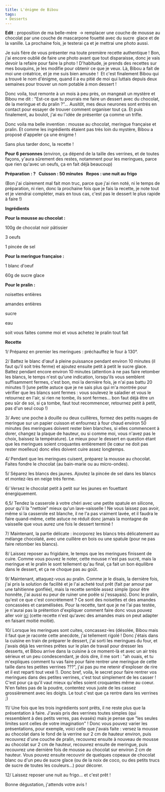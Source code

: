 ```yaml
---
title: L'énigme de Bibou
tags:
- Desserts
---
```


**Edit** : proposition de ma belle-mère  -> remplacer une couche de mousse au chocolat par une couche de mascarpone fouetté avec du sucre  glace et de la vanille. La prochaine fois, je testerai ça et je mettrai une photo aussi.




Je suis fière de vous présenter ma toute première recette authentique ! Bon, j'ai encore oublié de faire une photo avant que tout disparaisse, donc je vais devoir la refaire pour faire la photo ! D'habitude, je prends des recettes sur mes bouquins, je les modifie pour obtenir ce que je veux. Là, Bibou a fait de moi une créatrice, et je me suis bien amusée !  Et c'est finalement Bibou qui a trouvé le nom d'énigme, quand il a eu pitié de moi qui luttais depuis deux semaines pour trouver un nom potable à mon dessert !




Donc voila, tout remonte à un mois à peu près, on mangeait un mystère et Bibou me dit : "Est-ce que tu pourrais me faire un dessert avec du chocolat, de la meringue et du pralin ?"... Ausitôt, mes deux neurones sont entrés en contact pour essayer de trouver comment organiser tout ça. Et puis finalement, au boulot, j'ai eu l'idée de présenter ça comme un trifle.




Donc voila ma belle invention : mousse au chocolat, meringue française et pralin. Et comme les ingrédients étaient pas très loin du mystère, Bibou a proposé d'appeler ça une énigme !




Sans plus tarder donc, la recette !




**Pour 6 personnes** (environ, ça dépend de la taille des verrines, et de toutes façons, y'aura sûrement des restes, notamment pour les meringues, parce que rien qu'avec un oeufs, ça en fait déjà beaucoup)



**Préparation : ?   Cuisson : 50 minutes   Repos : une nuit au frigo**


(Bon j'ai clairement mal fait mon truc, parce que j'ai rien noté, ni le temps de préparation, ni rien, donc la prochaine fois que je fais la recette, je note tout et je viendrai compléter, mais en tous cas, c'est pas le dessert le plus rapide à faire !)




**Ingrédients**




**Pour la mousse au chocolat :**



100g de chocolat noir pâtissier

3 oeufs

1 pincée de sel


**Pour la meringue française :**



1 blanc d'oeuf

60g de sucre glace


**Pour le pralin :**



noisettes entières

amandes entières

sucre

eau

soit vous faites comme moi et vous achetez le pralin tout fait


**Recette**




1/ Préparez en premier les meringues : préchauffez le four à 130°.




2/ Battez le blanc d'œuf à pleine puissance pendant environ 10 minutes (il faut qu'il soit très ferme) et ajoutez ensuite petit à petit le sucre glace. Battez pendant encore environ 10 minutes (attention à ne pas faire retomber les blancs, le temps n'est qu'une indication, lorsqu'ils vous semblent suffisamment fermes, c'est bon, moi la dernière fois, je n'ai pas battu 20 minutes !) [une petite astuce que je ne sais plus qui m'a montrée pour vérifier que les blancs sont fermes : vous soulevez le saladier et vous le retournez en l'air, si rien ne tombe, ils sont fermes... bon faut déjà être un peu sûr de soi, si ça tombe, faut tout recommencer, retournez petit à petit, pas d'un seul coup !)




3/ Avec une poche à douille ou deux cuillères, formez des petits nuages de meringue sur un papier cuisson et enfournez à four chaud environ 50 minutes (les meringues doivent rester bien blanches, si elles commencent à dorer, changez la plaque de hauteur, ou si comme moi, vous n'avez pas le choix, baissez la température). Le mieux pour le dessert en question étant que les meringues soient croquantes entièrement (le cœur ne doit pas rester moelleux) donc elles doivent cuire assez longtemps.




4/ Pendant que les meringues cuisent, préparez la mousse au chocolat. Faites fondre le chocolat (au bain-marie ou au micro-ondes).




5/ Séparez les blancs des jaunes. Ajoutez la pincée de sel dans les blancs et montez-les en neige très ferme.




6/ Versez le chocolat petit à petit sur les jaunes en fouettant énergiquement.




6,5/ Tendez la casserole à votre chéri avec une petite spatule en silicone, pour qu'il la "nettoie" mieux qu'un lave-vaisselle ! Ne vous laissez pas avoir, même si la casserole est blanche, il ne l'a pas vraiment lavée, et il faudra le faire quand-même, cette astuce ne réduit donc jamais la montagne de vaisselle que vous aurez une fois le dessert terminé !




7/ Maintenant, la partie délicate : incorporez les blancs très délicatement au mélange chocolaté, avec une cuillère en bois ou une spatule (pour ne pas faire retomber les blancs).




8/ Laissez reposer au frigidaire, le temps que les meringues finissent de cuire. Comme vous pouvez le noter, cette mousse n'est pas sucré, mais la meringue et le pralin le sont tellement qu'au final, ça fait un bon équilibre dans le dessert, et ça ne choque pas au goût.




9/ Maintenant, attaquez-vous au pralin. Comme je le disais, la dernière fois, j'ai pris la solution de facilité et je l'ai acheté tout prêt (fait par amour par une tahitienne gonflée), mais la recette semble assez simple (pour être honnête, j'ai aussi eu peur de ruiner une poêle si j'essayais). Donc le pralin, qu'est ce que c'est concrètement ? Ce sont des noisettes et des amandes concassées et caramélisées. Pour la recette, tant que je ne l'ai pas testée, je n'aurai pas la prétention d'expliquer comment faire donc vous pouvez aller voir [ici](http://les-gourmandises-de-dame-caro.over-blog.com/article-36686135.html) (cette recette n'est qu'avec des amandes mais on peut adapter en faisant moitié moitié).




10/ Lorsque les meringues sont cuites, concassez-les (désolée, Bibou mais il faut que je raconte cette anecdote, j'ai tellement rigolé ! Donc j'étais dans la cuisine en train de préparer le dessert, j'ai sorti les meringues du four, et j'avais déjà les verrines prêtes sur le plan de travail pour dresser les desserts, et Bibou arrive dans la cuisine à ce moment-là et avec un air très sérieux et un peu condescendant, je dois dire, il me sort : "ah ouais, et tu m'expliques comment tu vas faire pour faire rentrer une meringue de cette taille dans tes petites verrines ???", j'ai pas pu me retenir d'exploser de rire et il est reparti tout vexé !). Donc bref, voila, le secret pour faire rentrer vos meringues dans des petites verrines, c'est tout simplement de les casser ! C'est pour ça qu'il vaut mieux qu'elles soient croquantes même au coeur. N'en faites pas de la poudre, contentez vous juste de les cassez grossièrement avec les doigts. Le tout c'est que ça rentre dans les verrines ;)




11/ Une fois que les trois ingrédients sont prêts, il ne reste plus que la présentation à faire. J'avais pris des verrines toutes simples (qui ressemblent à des petits verres, pas évasés) mais je pense que "les seules limites sont celles de votre imagination" ! Donc vous pouvez varier les présentations, pour exemple, voici celle que j'avais faite : versez la mousse au chocolat dans le fond de la verrine sur 2 cm de hauteur environ, puis recouvrez d'une couche de pralin, recouvrez ensuite à nouveau de mousse au chocolat sur 2 cm de hauteur, recouvrez ensuite de meringue, puis recouvrez une dernière fois de mousse au chocolat sur environ 2 cm de hauteur. Vous pouvez ensuite recouvrir de quelques copeaux de chocolat blanc ou d'un peu de sucre glace (ou de la noix de coco, ou des petits trucs de sucre de toutes les couleurs...) pour décorer.




12/ Laissez reposer une nuit au frigo... et c'est prêt !




Bonne dégustation, j'attends votre avis !

